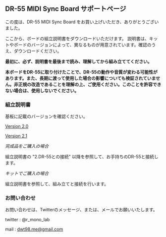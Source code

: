 ## DR-55 MIDI Sync Board サポートページ

この度は、DR-55 MIDI Sync Board をお買い上げいただき、ありがとうございました。

ここから、ボードの組立説明書をダウンロードいただけます。
説明書は、キットやボードのバージョンによって、異なるものが用意されています。確認のうえ、ダウンロードください。

**最初に、必ず、説明書を最後まで読み、理解してから組み立ててください。**

**本ボードをDR-55に取り付けたことで、DR-55の動作や音質が変わる可能性があります。また、長期に渡って使用した場合の影響についても検証されていません。非正規の改造であることを理解の上、ご使用ください。このことを許容できない場合は、使用しないでください。**

### 組立説明書

基板に記載のバージョンを確認ください。

[Version 2.0](https://github.com/dwt98/DRS/raw/master/DR55_MIDI_Sync_Build_Guide_V2.0.pdf)

[Version 2.1](https://github.com/dwt98/DRS/raw/master/DR55_MIDI_Sync_Build_Guide_V2.1.pdf)

*完成品をご購入の場合*

組立説明書の "2.DR-55との接続" 以降を参照して、お手持ちのDR-55と接続します。

*キットでご購入の場合*

組立説明書を参照して、組み立てと接続を行います。

### お問い合わせ

お問い合わせは、Twitterのメッセージ、または、メールでお願いいたします。

twitter : @r_mono_lab

mail : dwt98.me@gmail.com

